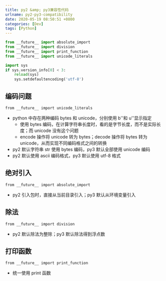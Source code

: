 ```yaml
---
title: py2 &amp; py3兼容性代码
urlname: py2-py3-compatibility
date: 2020-05-19 08:50:51 +0800
categories: [Dev]
tags: [Python]
---
```


```python
from __future__ import absolute_import
from __future__ import division
from __future__ import print_function
from __future__ import unicode_literals

import sys
if sys.version_info[0] < 3:
    reload(sys)
    sys.setdefaultencoding('utf-8')
```

<!-- more -->

## 编码问题

`from __future__ import unicode_literals`

- python 中存在两种编码 bytes 和 unicode，分别使用 b''和 u''显示指定
  - 使用 bytes 编码，在计算字符串长度时，看的是字节长度，而不是实际长度；而 unicode 没有这个问题
  - encode 操作将 unicode 转为 bytes；decode 操作将 bytes 转为 unicode，从而实现不同编码格式之间的转换
- py2 默认字符串 str 使用 bytes 编码，py3 默认全部使用 unicode 编码
- py2 默认使用 ascii 编码格式，py3 默认使用 utf-8 格式

## 绝对引入

`from __future__ import absolute_import`

- py2 引入包时，直接从当前目录引入；py3 默认从环境变量引入

## 除法

`from __future__ import division`

- py2 默认除法为整除；py3 默认除法得到浮点数

## 打印函数

`from __future__ import print_function`

- 统一使用 print 函数
